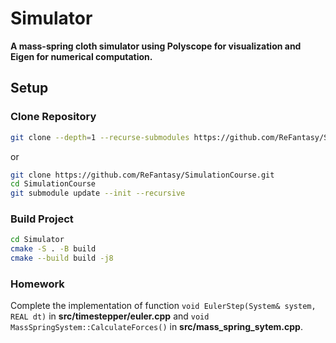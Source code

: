 # Simulator
**A mass-spring cloth simulator using Polyscope for visualization and Eigen for numerical computation.**
## Setup
### Clone Repository
```bash
git clone --depth=1 --recurse-submodules https://github.com/ReFantasy/SimulationCourse.git
```
or
```bash
git clone https://github.com/ReFantasy/SimulationCourse.git
cd SimulationCourse
git submodule update --init --recursive
```
### Build Project
```bash
cd Simulator
cmake -S . -B build 
cmake --build build -j8
```
### Homework
Complete the implementation of function `void EulerStep(System& system, REAL dt)` in **src/timestepper/euler.cpp** 
and `void MassSpringSystem::CalculateForces()` in **src/mass_spring_sytem.cpp**.
